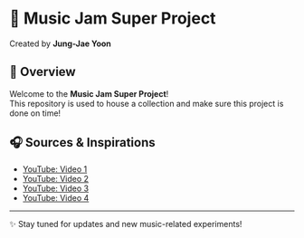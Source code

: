 # 🎵 Music Jam Super Project  

Created by **Jung-Jae Yoon**  

## 📌 Overview  
Welcome to the **Music Jam Super Project**!  
This repository is used to house a collection and make sure this project is done on time!  

## 🎧 Sources & Inspirations  
- [YouTube: Video 1](https://www.youtube.com/watch?v=cZzf1FQQFA0)  
- [YouTube: Video 2](https://www.youtube.com/watch?v=PMfhS-kEvc0)  
- [YouTube: Video 3](https://www.youtube.com/watch?v=dV9rdTlMHxs)
- [YouTube: Video 4](https://www.youtube.com/watch?v=Usuh7WUAPbg)

---
✨ Stay tuned for updates and new music-related experiments!
